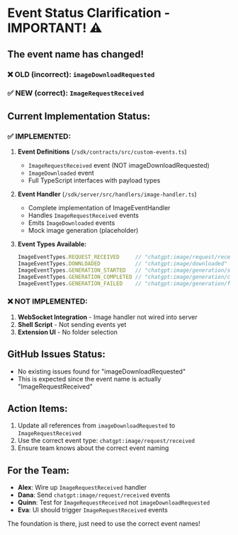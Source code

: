 # Event Status Clarification - IMPORTANT! ⚠️

## The event name has changed!

### ❌ OLD (incorrect): `imageDownloadRequested`
### ✅ NEW (correct): `ImageRequestReceived`

## Current Implementation Status:

### ✅ IMPLEMENTED:
1. **Event Definitions** (`/sdk/contracts/src/custom-events.ts`)
   - `ImageRequestReceived` event (NOT imageDownloadRequested)
   - `ImageDownloaded` event
   - Full TypeScript interfaces with payload types

2. **Event Handler** (`/sdk/server/src/handlers/image-handler.ts`)
   - Complete implementation of ImageEventHandler
   - Handles `ImageRequestReceived` events
   - Emits `ImageDownloaded` events
   - Mock image generation (placeholder)

3. **Event Types Available:**
   ```typescript
   ImageEventTypes.REQUEST_RECEIVED     // "chatgpt:image/request/received"
   ImageEventTypes.DOWNLOADED           // "chatgpt:image/downloaded"
   ImageEventTypes.GENERATION_STARTED   // "chatgpt:image/generation/started"
   ImageEventTypes.GENERATION_COMPLETED // "chatgpt:image/generation/completed"
   ImageEventTypes.GENERATION_FAILED    // "chatgpt:image/generation/failed"
   ```

### ❌ NOT IMPLEMENTED:
1. **WebSocket Integration** - Image handler not wired into server
2. **Shell Script** - Not sending events yet
3. **Extension UI** - No folder selection

## GitHub Issues Status:
- No existing issues found for "imageDownloadRequested"
- This is expected since the event name is actually "ImageRequestReceived"

## Action Items:
1. Update all references from `imageDownloadRequested` to `ImageRequestReceived`
2. Use the correct event type: `chatgpt:image/request/received`
3. Ensure team knows about the correct event naming

## For the Team:
- **Alex**: Wire up `ImageRequestReceived` handler
- **Dana**: Send `chatgpt:image/request/received` events
- **Quinn**: Test for `ImageRequestReceived` not `imageDownloadRequested`
- **Eva**: UI should trigger `ImageRequestReceived` events

The foundation is there, just need to use the correct event names!